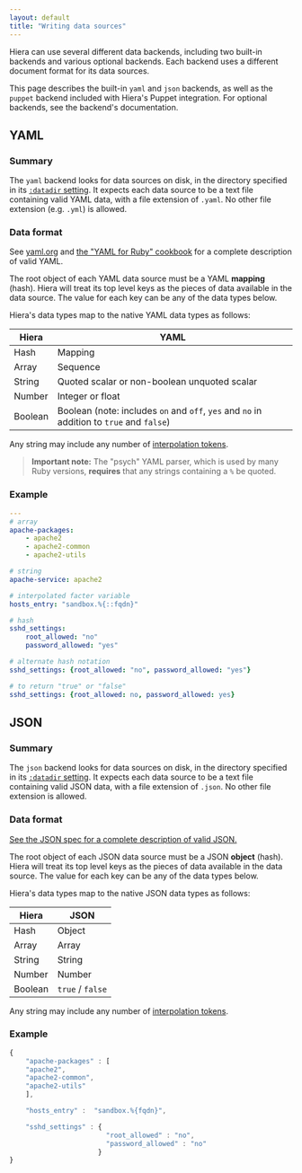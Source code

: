 ```yaml
---
layout: default
title: "Writing data sources"
---
```



[json]: http://www.json.org/
[yaml_ruby]: http://www.yaml.org/YAML_for_ruby.html
[yaml]: http://www.yaml.org
[datadir]: ./configuring.html#datadir
[variables]: ./variables.html

Hiera can use several different data backends, including two built-in backends and various optional backends. Each backend uses a different document format for its data sources.

This page describes the built-in `yaml` and `json` backends, as well as the `puppet` backend included with Hiera's Puppet integration. For optional backends, see the backend's documentation.


## YAML

### Summary

The `yaml` backend looks for data sources on disk, in the directory specified in its [`:datadir` setting][datadir]. It expects each data source to be a text file containing valid YAML data, with a file extension of `.yaml`. No other file extension (e.g. `.yml`) is allowed.

### Data format

See [yaml.org][yaml] and [the "YAML for Ruby" cookbook][yaml_ruby] for a complete description of valid YAML.

The root object of each YAML data source must be a YAML **mapping** (hash). Hiera will treat its top level keys as the pieces of data available in the data source. The value for each key can be any of the data types below.

Hiera's data types map to the native YAML data types as follows:

Hiera   | YAML
--------|-----
Hash    | Mapping
Array   | Sequence
String  | Quoted scalar or non-boolean unquoted scalar
Number  | Integer or float
Boolean | Boolean (note: includes `on` and `off`, `yes` and `no` in addition to `true` and `false`)

Any string may include any number of [interpolation tokens][variables].

> **Important note:** The "psych" YAML parser, which is used by many Ruby versions, **requires** that any strings containing a `%` be quoted.

### Example

``` yaml
---
# array
apache-packages:
    - apache2
    - apache2-common
    - apache2-utils

# string
apache-service: apache2

# interpolated facter variable
hosts_entry: "sandbox.%{::fqdn}"

# hash
sshd_settings:
    root_allowed: "no"
    password_allowed: "yes"

# alternate hash notation
sshd_settings: {root_allowed: "no", password_allowed: "yes"}

# to return "true" or "false"
sshd_settings: {root_allowed: no, password_allowed: yes}

```


## JSON

### Summary

The `json` backend looks for data sources on disk, in the directory specified in its [`:datadir` setting][datadir]. It expects each data source to be a text file containing valid JSON data, with a file extension of `.json`. No other file extension is allowed.

### Data format

[See the JSON spec for a complete description of valid JSON.][json]

The root object of each JSON data source must be a JSON **object** (hash). Hiera will treat its top level keys as the pieces of data available in the data source. The value for each key can be any of the data types below.

Hiera's data types map to the native JSON data types as follows:

Hiera   | JSON
--------|------
Hash    | Object
Array   | Array
String  | String
Number  | Number
Boolean | `true` / `false`

Any string may include any number of [interpolation tokens][variables].

### Example

``` javascript
{
    "apache-packages" : [
    "apache2",
    "apache2-common",
    "apache2-utils"
    ],

    "hosts_entry" :  "sandbox.%{fqdn}",

    "sshd_settings" : {
                        "root_allowed" : "no",
                        "password_allowed" : "no"
                      }
}
```

